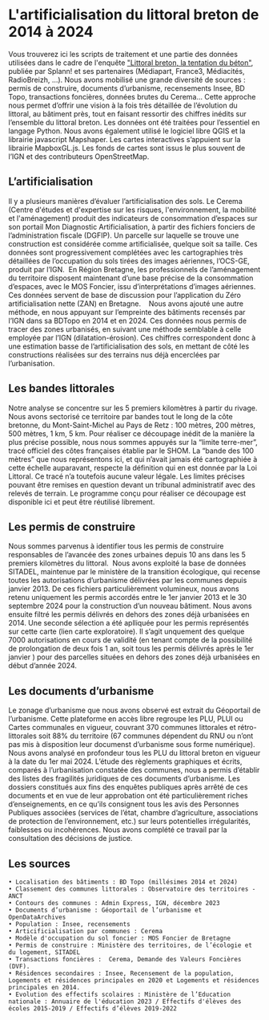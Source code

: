 # L'artificialisation du littoral breton de 2014 à 2024

Vous trouverez ici les scripts de traitement et une partie des données utilisées dans le cadre de l'enquête ["Littoral breton, la tentation du béton"](https://splann.org/enquete/littoral-breton-tentation-beton/), publiée par Splann! et ses partenaires (Médiapart, France3, Médiacités, RadioBreizh, ...). Nous avons mobilisé une grande diversité de sources : permis de construire, documents d’urbanisme, recensements Insee, BD Topo, transactions foncières, données brutes du Cerema… Cette approche nous permet d’offrir une vision à la fois très détaillée de l’évolution du littoral, au bâtiment près, tout en faisant ressortir des chiffres inédits sur l’ensemble du littoral breton. Les données ont été traitées pour l’essentiel en langage Python. Nous avons également utilisé le logiciel libre QGIS et la librairie javascript Mapshaper. Les cartes interactives s’appuient sur la librairie MapboxGL.js. Les fonds de cartes sont issus le plus souvent de l’IGN et des contributeurs OpenStreetMap.

## L’artificialisation
Il y a plusieurs manières d’évaluer l’artificialisation des sols. Le Cerema (Centre d'études et d'expertise sur les risques, l'environnement, la mobilité et l'aménagement) produit des indicateurs de consommation d’espaces sur son portail Mon Diagnostic Artificialisation, à partir des fichiers fonciers de l’administration fiscale (DGFIP). Un parcelle sur laquelle se trouve une construction est considérée comme artificialisée, quelque soit sa taille. Ces données sont progressivement complétées avec les cartographies très détaillées de l’occupation du sols tirées des images aériennes, l’OCS-GE, produit par l’IGN. 
En Région Bretagne, les professionnels de l’aménagement du territoire disposent maintenant d’une base précise de la consommation d’espaces, avec le MOS Foncier, issu d’interprétations d’images aériennes. Ces données servent de base de discussion pour l’application du Zéro artificialisation nette (ZAN) en Bretagne.   
Nous avons ajouté une autre méthode, en nous appuyant sur l’empreinte des bâtiments recensés par l’IGN dans sa BDTopo en 2014 et en 2024. Ces données nous permis de tracer des zones urbanisés, en suivant une méthode semblable à celle employée par l’IGN (dilatation-érosion). Ces chiffres correspondent donc à une estimation basse de l’artificialisation des sols, en mettant de côté les constructions réalisées sur des terrains nus déjà encerclées par l’urbanisation.

## Les bandes littorales
Notre analyse se concentre sur les 5 premiers kilomètres à partir du rivage. Nous avons sectorisé ce territoire par bandes tout le long de la côte bretonne, du Mont-Saint-Michel au Pays de Retz : 100 mètres, 200 mètres, 500 mètres, 1 km, 5 km. Pour réaliser ce découpage inédit de la manière la plus précise possible, nous nous sommes appuyés sur la “limite terre-mer”, tracé officiel des côtes françaises établie par le SHOM. La “bande des 100 mètres” que nous représentons ici, et qui n’avait jamais été cartographiée à cette échelle auparavant, respecte la définition qui en est donnée par la Loi Littoral. Ce tracé n’a toutefois aucune valeur légale. Les limites précises pouvant être remises en question devant un tribunal administratif avec des relevés de terrain. Le programme conçu pour réaliser ce découpage est disponible ici et peut être réutilisé librement.

## Les permis de construire
Nous sommes parvenus à identifier tous les permis de construire responsables de l’avancée des zones urbaines depuis 10 ans dans les 5 premiers kilomètres du littoral. 
Nous avons exploité la base de données SITADEL, maintenue par le ministère de la transition écologique, qui recense toutes les autorisations d’urbanisme délivrées par les communes depuis janvier 2013. De ces fichiers particulièrement volumineux, nous avons retenu uniquement les permis accordés entre le 1er janvier 2013 et le 30 septembre 2024 pour la construction d’un nouveau bâtiment. Nous avons ensuite filtré les permis délivrés en dehors des zones déjà urbanisées en 2014. Une seconde sélection a été aplliquée pour les permis représentés sur cette carte (lien carte exploratoire). Il s’agit unquement des quelque 7000 autorisations en cours de validité (en tenant compte de la possibilité de prolongation de deux fois 1 an, soit tous les permis délivrés après le 1er janvier ) pour des parcelles situées en dehors des zones déjà urbanisées en début d’année 2024. 

## Les documents d’urbanisme
Le zonage d’urbanisme que nous avons observé est extrait du Géoportail de l’urbanisme. Cette plateforme en accès libre regroupe les PLU, PLUI ou Cartes communales en vigueur, couvrant 370 communes littorales et rétro-littorales soit 88% du territoire (67 communes dépendent du RNU ou n’ont pas mis à disposition leur documenst d’urbanisme sous forme numérique).
Nous avons analysé en profondeur tous les PLU du littoral breton en vigueur à la date du 1er mai 2024. L’étude des règlements graphiques et écrits, comparés à l’urbanisation constatée des communes, nous a permis d’établir des listes des fragilités juridiques de ces documents d’urbanisme. Les dossiers constitués aux fins des enquêtes publiques après arrêté de ces documents et en vue de leur approbation ont été particulièrement riches d’enseignements, en ce qu’ils consignent tous les avis des Personnes Publiques associées (services de l’état, chambre d’agriculture, associations de protection de l’environnement, etc.) sur leurs potentielles irrégularités, faiblesses ou incohérences. Nous avons complété ce travail par la consultation des décisions de justice.

## Les sources
    • Localisation des bâtiments : BD Topo (millésimes 2014 et 2024)
    • Classement des communes littorales : Observatoire des territoires - ANCT
    • Contours des communes : Admin Express, IGN, décembre 2023
    • Documents d’urbanisme : Géoportail de l’urbanisme et OpenDataArchives
    • Population : Insee, recensements
    • Articificialisation par communes : Cerema
    • Modèle d'occupation du sol foncier : MOS Foncier de Bretagne 
    • Permis de construire : Ministère des territoires, de l’écologie et du logement, SITADEL
    • Transactions foncières :  Cerema, Demande des Valeurs Foncières (DVF).
    • Résidences secondaires : Insee, Recensement de la population, Logements et résidences principales en 2020 et Logements et résidences principales en 2014.
    • Evolution des effectifs scolaires : Ministère de l’Education nationale : Annuaire de l'éducation 2023 / Effectifs d'élèves des écoles 2015-2019 / Effectifs d’élèves 2019-2022
